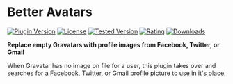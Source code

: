 # Better Avatars

[![Plugin Version](https://img.shields.io/wordpress/plugin/v/better-avatars.svg)](https://wordpress.org/plugins/better-avatars/)
[![License](https://img.shields.io/badge/license-GPLv2-blue.svg)](https://wordpress.org/about/license/)
[![Tested Version](https://img.shields.io/wordpress/v/better-avatars.svg)](https://wordpress.org/plugins/better-avatars/)
[![Rating](https://img.shields.io/wordpress/plugin/r/better-avatars.svg)](https://wordpress.org/support/view/plugin-reviews/better-avatars)
[![Downloads](https://img.shields.io/wordpress/plugin/dt/better-avatars.svg)](https://wordpress.org/plugins/better-avatars/)

**Replace empty Gravatars with profile images from Facebook, Twitter, or Gmail**

When Gravatar has no image on file for a user, this plugin takes over and searches for a Facebook, Twitter, or Gmail profile picture to use in it's place.
